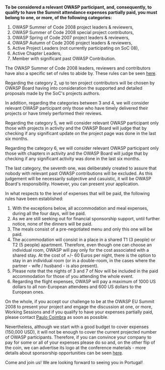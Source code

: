 **To be considered a relevant OWASP participant, and, consequently, to
qualify to have the Summit attendance expenses partially paid, you must
belong to one, or more, of the following categories:**

1.  OWASP Summer of Code 2008 project leaders & reviewers,
2.  OWASP Summer of Code 2008 special project contributors,
3.  OWASP Spring of Code 2007 project leaders & reviewers,
4.  OWASP Autumn of Code 2006 project leaders & reviewers,
5.  Active Project Leaders (not currently participating on SoC 08),
6.  Active Chapter Leaders,
7.  Member with significant past OWASP Contribution.

The OWASP Summer of Code 2008 leaders, reviewers and contributors have
also a specific set of rules to abide by. These rules can be seen
[here](OWASP_Summer_of_Code_2008#Updates "wikilink").

Regarding the category 2, up to ten project contributors will be chosen
by OWASP Board having into consideration the supported and detailed
proposals made by the SoC's projects authors.

In addition, regarding the categories between 3 and 4, we will consider
relevant OWASP participant only those who have timely delivered their
projects or have timely performed their reviews.

Regarding the category 5, we will consider relevant OWASP participant
only those with projects in activity and the OWASP Board will judge that
by checking if any significant update on the project page was done in
the last six months.

Regarding the category 6, we will consider relevant OWASP participant
only those with chapters in activity and the OWASP Board will judge that
by checking if any significant activity was done in the last six months.

The last category, the seventh one, was deliberately created to assure
that nobody with relevant past OWASP contributions will be excluded. As
this judgement will be necessarily subjective and casuistic, it will be
OWASP Board's responsibility. However, you can present your application.

In what respects to the level of expenses that will be paid, the
following rules have been established:

1.  With the exceptions below, all accommodation and meal expenses,
    during all the four days, will be paid.
2.  As we are still seeking out for financial sponsorship support, until
    further notice, none of the dinners will be paid.
3.  The meals consist of a pre-negotiated menu and only this one will be
    paid.
4.  The accommodation will consist in a place in a shared T1 (3 people)
    or T2 (5 people) apartment. Therefore, even though one can choose an
    individual room, OWASP will pay only for the cost associated with a
    shared stay. At the cost of +/- 60 Euros per night, there is the
    option to stay in an individual room (or in a double-room, in the
    cases where the partner - wife / husband - is also present).
5.  Please note that the nights of 3 and 7 of Nov will be included in
    the paid accommodation for those of you attending the whole event.
6.  Regarding the flight expenses, OWASP will pay a maximum of 1000 US
    dollars to all non-European attendees and 600 US dollars to the
    European ones.

On the whole, if you accept our challenge to be at the OWASP EU Summit
2008 to present your project and engage the discussion at one, or more,
Working Sessions and if you qualify to have your expenses partially
paid, please contact [Paulo Coimbra](mailto:paulo.coimbra@owasp.org) as
soon as possible.

Nevertheless, although we start with a good budget to cover expenses
(150,000 USD), it will not be enough to cover the current projected
number of OWASP participants. Therefore, if you can convince your
company to pay for some or all of your expenses please do so and, on the
other flip of the coin, we can advertise its logo at the conference
materials - more details about sponsorship opportunities can be seen
[here](https://www.owasp.org/index.php/OWASP_EU_Summit_2008_Sponsors).

Come and join us\! We are looking forward to seeing you in Portugal\!